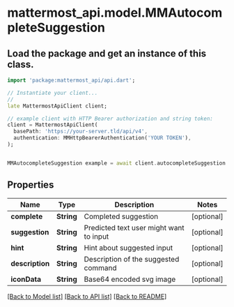 # mattermost_api.model.MMAutocompleteSuggestion

## Load the package and get an instance of this class.
```dart
import 'package:mattermost_api/api.dart';

// Instantiate your client...
//
late MattermostApiClient client;

// example client with HTTP Bearer authorization and string token:
client = MattermostApiClient(
  basePath: 'https://your-server.tld/api/v4',
  authentication: MMHttpBearerAuthentication('YOUR TOKEN'),
);


MMAutocompleteSuggestion example = await client.autocompleteSuggestion.FUNCTION_THAT_RETURNS_THIS_CLASS();

```

## Properties
Name | Type | Description | Notes
------------ | ------------- | ------------- | -------------
**complete** | **String** | Completed suggestion | [optional] 
**suggestion** | **String** | Predicted text user might want to input | [optional] 
**hint** | **String** | Hint about suggested input | [optional] 
**description** | **String** | Description of the suggested command | [optional] 
**iconData** | **String** | Base64 encoded svg image | [optional] 

[[Back to Model list]](../GENERATED_README.md#documentation-for-models) [[Back to API list]](../GENERATED_README.md#documentation-for-api-endpoints) [[Back to README]](../GENERATED_README.md)


